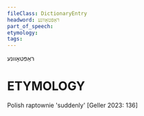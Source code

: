 ```yaml
---
fileClass: DictionaryEntry
headword: ראַפּטאָוונע
part_of_speech: 
etymology: 
tags: 
---
```

ראַפּטאָוונע

ETYMOLOGY
===========
Polish raptownie 'suddenly'
[Geller 2023: 136]